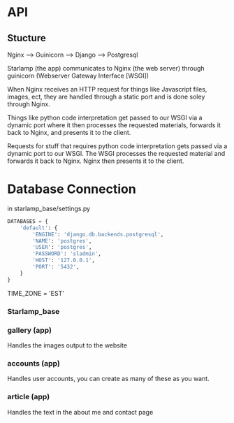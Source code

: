 # API

## Stucture
Nginx --> Guinicorn --> Django --> Postgresql

Starlamp (the app) communicates to Nginx (the web server) through guinicorn (Webserver Gateway Interface [WSGI])

When Nginx receives an HTTP request for things like Javascript files, images, ect,
they are handled through a static port and is done soley through Nginx.

Things like python code interpretation get passed to our WSGI via a dynamic port
where it then processes the requested materials, forwards it back to Nginx, and presents
it to the client. 

Requests for stuff that requires python code interpretation gets passed via a dynamic port to our WSGI. The WSGI 
processes the requested material and forwards it back to Nginx. Nginx then presents it to the client.


# Database Connection
in starlamp_base/settings.py

```python
DATABASES = {
    'default': {
        'ENGINE': 'django.db.backends.postgresql',
        'NAME': 'postgres',
        'USER': 'postgres',
        'PASSWORD': 'sladmin',
        'HOST': '127.0.0.1',
        'PORT': '5432',
    }
}
```
TIME_ZONE = 'EST'


### Starlamp_base

### gallery (app)
Handles the images output to the website

### accounts (app)
Handles user accounts, you can create as many of these as you want.

### article (app)
Handles the text in the about me and contact page